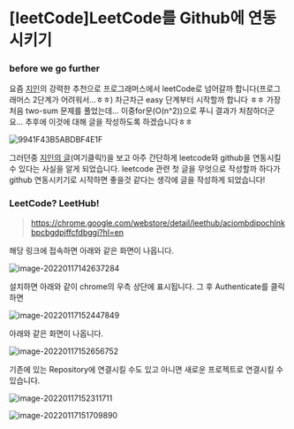 # [leetCode]LeetCode를 Github에 연동시키기

### before we go further

요즘 [지인](https://github.com/Shane-Park)의 강력한 추천으로 프로그래머스에서 leetCode로 넘어갈까 합니다(프로그래머스 2단계가 어려워서...ㅎㅎ) 차근차근 easy 단계부터 시작할까 합니다 ㅎㅎ 가장 처음 two-sum 문제를 풀었는데... 이중for문(O(n^2))으로 푸니 결과가 처참하더군요... 추후에 이것에 대해 글을 작성하도록 하겠습니다ㅎㅎ

![9941F43B5ABDBF4E1F](C:\Users\Eisen\Documents\GitHub\TIL\CS\Algorithm\LeetCode\LeetCode_Github.assets\9941F43B5ABDBF4E1F-16423965385951.png)

그러던중 [지인의 글](https://shanepark.tistory.com/322)(여기클릭!)을 보고 아주 간단하게 leetcode와 github을 연동시킬 수 있다는 사실을 알게 되었습니다. leetcode 관련 첫 글을 무엇으로 작성할까 하다가 github 연동시키기로 시작하면 좋을것 같다는 생각에 글을 작성하게 되었습니다!

### LeetCode? LeetHub!

> https://chrome.google.com/webstore/detail/leethub/aciombdipochlnkbpcbgdpjffcfdbggi?hl=en

해당 링크에 접속하면 아래와 같은 화면이 나옵니다.

![image-20220117142637284](C:\Users\Eisen\Documents\GitHub\TIL\CS\Algorithm\LeetCode\LeetCode_Github.assets\image-20220117142637284.png)

설치하면 아래와 같이 chrome의 우측 상단에 표시됩니다. 그 후 Authenticate를 클릭하면 

![image-20220117152447849](C:\Users\Eisen\Documents\GitHub\TIL\CS\Algorithm\LeetCode\LeetCode_Github.assets\image-20220117152447849.png)

아래와 같은 화면이 나옵니다.

![image-20220117152656752](C:\Users\Eisen\Documents\GitHub\TIL\CS\Algorithm\LeetCode\LeetCode_Github.assets\image-20220117152656752.png)

기존에 있는 Repository에 연결시킬 수도 있고 아니면 새로운 프로젝트로 연결시킬 수 있습니다.





![image-20220117152311711](C:\Users\Eisen\Documents\GitHub\TIL\CS\Algorithm\LeetCode\LeetCode_Github.assets\image-20220117152311711.png)



![image-20220117151709890](C:\Users\Eisen\Documents\GitHub\TIL\CS\Algorithm\LeetCode\LeetCode_Github.assets\image-20220117151709890.png)


